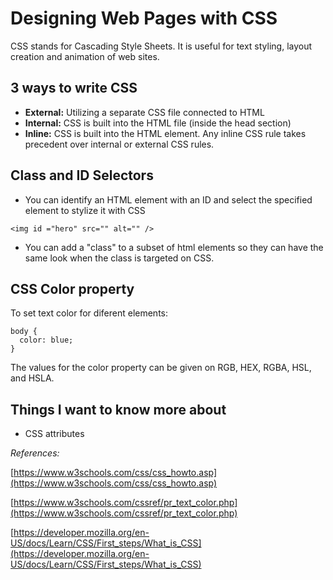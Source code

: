 # Designing Web Pages with CSS

CSS stands for Cascading Style Sheets. It is useful for text styling, layout creation and animation of web sites.

## 3 ways to write CSS

- **External:** Utilizing a separate CSS file connected to HTML
- **Internal:** CSS is built into the HTML file (inside the head section)
- **Inline:** CSS is built into the HTML element. Any inline CSS rule takes precedent over internal or external CSS rules.

## Class and ID Selectors

- You can identify an HTML element with an ID and select the specified element to stylize it with CSS

`<img id ="hero" src="" alt="" />`

- You can add a "class" to a subset of html elements so they can have the same look when the class is targeted on CSS.

## CSS Color property

To set text color for diferent elements:

    body {
      color: blue;
    }

The values for the color property can be given on RGB, HEX, RGBA, HSL, and HSLA.

## Things I want to know more about

- CSS attributes

*References:*

[https://www.w3schools.com/css/css_howto.asp](https://www.w3schools.com/css/css_howto.asp)

[https://www.w3schools.com/cssref/pr_text_color.php](https://www.w3schools.com/cssref/pr_text_color.php)

[https://developer.mozilla.org/en-US/docs/Learn/CSS/First_steps/What_is_CSS](https://developer.mozilla.org/en-US/docs/Learn/CSS/First_steps/What_is_CSS)
